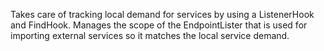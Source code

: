 Takes care of tracking local demand for services by using a ListenerHook and FindHook.
Manages the scope of the EndpointLister that is used for importing external services so it matches the local service
demand.

